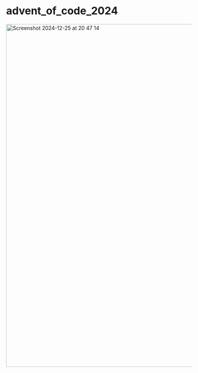 # advent_of_code_2024

<img width="928" alt="Screenshot 2024-12-25 at 20 47 14" src="https://github.com/user-attachments/assets/9f49fa27-c8a7-4198-935e-6a8cd2901bab" />
